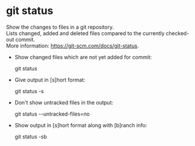 # git status                                                                                  
                                                                                              
  Show the changes to files in a git repository.                                              
  Lists changed, added and deleted files compared to the currently checked-out commit.        
  More information: <https://git-scm.com/docs/git-status>.                                    
                                                                                              
- Show changed files which are not yet added for commit:                                      
                                                                                              
  git status                                                                                  
                                                                                              
- Give output in [s]hort format:                                                              
                                                                                              
  git status -s                                                                               
                                                                                              
- Don't show untracked files in the output:                                                   
                                                                                              
  git status --untracked-files=no                                                             
                                                                                              
- Show output in [s]hort format along with [b]ranch info:                                     
                                                                                              
  git status -sb                                                                              
                                                                                              
                                                                                              
                                                                                              
